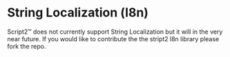 # String Localization (l8n)

Script2™ does not currently support String Localization but it will in the very near future. If you would like to contribute the the stript2 l8n library please fork the repo.
